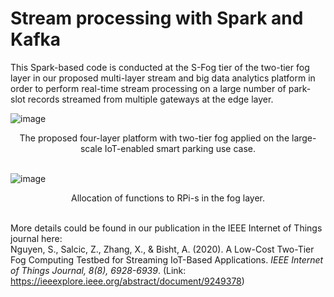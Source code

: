 # Stream processing with Spark and Kafka
This Spark-based code is conducted at the S-Fog tier of the two-tier fog layer in our proposed multi-layer stream and big data analytics platform in order to perform real-time stream processing on a large number of park-slot records streamed from multiple gateways at the edge layer. 
<br />

![image](https://user-images.githubusercontent.com/33792183/149578793-f3d16e0e-c8a4-4b0e-866a-b1ef147276e2.png) 
<div align="center">The proposed four-layer platform with two-tier fog applied on the large-scale IoT-enabled smart parking use case.</div>
<br />

![image](https://user-images.githubusercontent.com/33792183/149578455-059b7517-06aa-48c4-9ad7-9cff5a5b4e0c.png) 
<div align="center">Allocation of functions to RPi-s in the fog layer.</div>
<br />


More details could be found in our publication in the IEEE Internet of Things journal here: 
<br />
Nguyen, S., Salcic, Z., Zhang, X., & Bisht, A. (2020). A Low-Cost Two-Tier Fog Computing Testbed for Streaming IoT-Based Applications. _IEEE Internet of Things Journal, 8(8), 6928-6939_.         (Link: https://ieeexplore.ieee.org/abstract/document/9249378)
